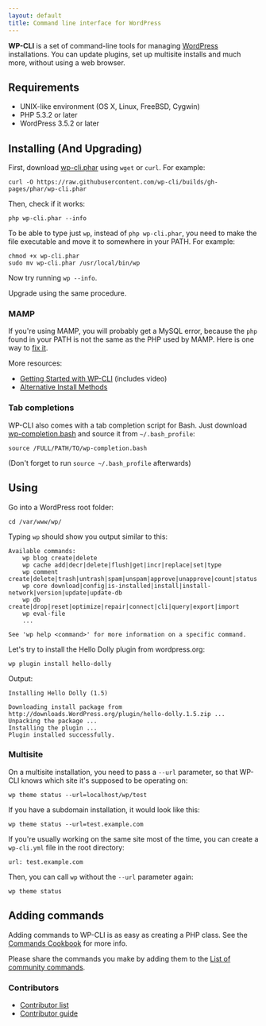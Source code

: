 ```yaml
---
layout: default
title: Command line interface for WordPress
---
```

**WP-CLI** is a set of command-line tools for managing [WordPress](http://wordpress.org) installations. You can update plugins, set up multisite installs and much more, without using a web browser.

<h2 id="requirements">Requirements</h2>

* UNIX-like environment (OS X, Linux, FreeBSD, Cygwin)
* PHP 5.3.2 or later
* WordPress 3.5.2 or later

<h2 id="install">Installing (And Upgrading)</h2>

First, download [wp-cli.phar](https://raw.github.com/wp-cli/builds/gh-pages/phar/wp-cli.phar) using `wget` or `curl`. For example:

~~~
curl -O https://raw.githubusercontent.com/wp-cli/builds/gh-pages/phar/wp-cli.phar
~~~


Then, check if it works:

~~~
php wp-cli.phar --info
~~~

To be able to type just `wp`, instead of `php wp-cli.phar`, you need to make the file executable and move it to somewhere in your PATH. For example:

~~~
chmod +x wp-cli.phar
sudo mv wp-cli.phar /usr/local/bin/wp
~~~

Now try running `wp --info`.

Upgrade using the same procedure.

<h3 id="mamp">MAMP</h3>

If you're using MAMP, you will probably get a MySQL error, because the `php` found in your PATH is not the same as the PHP used by MAMP. Here is one way to [fix it](http://stackoverflow.com/a/10653443/97998).

More resources:

* [Getting Started with WP-CLI](https://trepmal.com/2014/02/22/getting-started-with-wp-cli/) (includes video)
* [Alternative Install Methods](https://github.com/wp-cli/wp-cli/wiki/Alternative-Install-Methods)

<h3 id="complete">Tab completions</h3>

WP-CLI also comes with a tab completion script for Bash. Just download [wp-completion.bash](https://github.com/wp-cli/wp-cli/raw/master/utils/wp-completion.bash) and source it from `~/.bash_profile`:

~~~
source /FULL/PATH/TO/wp-completion.bash
~~~

(Don't forget to run `source ~/.bash_profile` afterwards)

<h2 id="usage">Using</h2>

Go into a WordPress root folder:

~~~
cd /var/www/wp/
~~~

Typing `wp` should show you output similar to this:

~~~
Available commands:
    wp blog create|delete
    wp cache add|decr|delete|flush|get|incr|replace|set|type
    wp comment create|delete|trash|untrash|spam|unspam|approve|unapprove|count|status|last
    wp core download|config|is-installed|install|install-network|version|update|update-db
    wp db create|drop|reset|optimize|repair|connect|cli|query|export|import
    wp eval-file
    ...

See 'wp help <command>' for more information on a specific command.
~~~

Let's try to install the Hello Dolly plugin from wordpress.org:

~~~
wp plugin install hello-dolly
~~~

Output:

~~~
Installing Hello Dolly (1.5)

Downloading install package from http://downloads.WordPress.org/plugin/hello-dolly.1.5.zip ...
Unpacking the package ...
Installing the plugin ...
Plugin installed successfully.
~~~

<h3 id="multisite">Multisite</h3>

On a multisite installation, you need to pass a `--url` parameter, so that WP-CLI knows which site it's supposed to be operating on:

~~~
wp theme status --url=localhost/wp/test
~~~

If you have a subdomain installation, it would look like this:

~~~
wp theme status --url=test.example.com
~~~

If you're usually working on the same site most of the time, you can create a `wp-cli.yml` file in the root directory:

~~~
url: test.example.com
~~~

Then, you can call `wp` without the `--url` parameter again:

~~~
wp theme status
~~~

<h2>Adding commands</h2>

Adding commands to WP-CLI is as easy as creating a PHP class. See the [Commands Cookbook](https://github.com/wp-cli/wp-cli/wiki/Commands-Cookbook) for more info.

Please share the commands you make by adding them to the [List of community commands](https://github.com/wp-cli/wp-cli/wiki/List-of-community-commands).

<h3>Contributors</h3>

- [Contributor list](https://github.com/wp-cli/wp-cli/contributors)
- [Contributor guide](https://github.com/wp-cli/wp-cli/blob/master/CONTRIBUTING.md)
